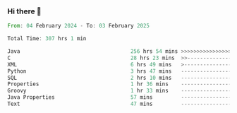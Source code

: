 ### Hi there 👋

<!--
**luoxuanzao/luoxuanzao** is a ✨ _special_ ✨ repository because its `README.md` (this file) appears on your GitHub profile.

Here are some ideas to get you started:

- 🔭 I’m currently working on ...
- 🌱 I’m currently learning ...
- 👯 I’m looking to collaborate on ...
- 🤔 I’m looking for help with ...
- 💬 Ask me about ...
- 📫 How to reach me: ...
- 😄 Pronouns: ...
- ⚡ Fun fact: ...
-->

<!--START_SECTION:waka-->

```rust
From: 04 February 2024 - To: 03 February 2025

Total Time: 307 hrs 1 min

Java                                   256 hrs 54 mins >>>>>>>>>>>>>>>>>>>>>----   83.64 %
C                                      28 hrs 23 mins  >>-----------------------   09.25 %
XML                                    6 hrs 49 mins   >------------------------   02.22 %
Python                                 3 hrs 47 mins   -------------------------   01.23 %
SQL                                    2 hrs 10 mins   -------------------------   00.71 %
Properties                             1 hr 36 mins    -------------------------   00.52 %
Groovy                                 1 hr 33 mins    -------------------------   00.51 %
Java Properties                        57 mins         -------------------------   00.31 %
Text                                   47 mins         -------------------------   00.26 %
```

<!--END_SECTION:waka-->